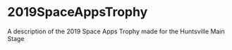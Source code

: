 # 2019SpaceAppsTrophy
A description of the 2019 Space Apps Trophy made for the Huntsville Main Stage


